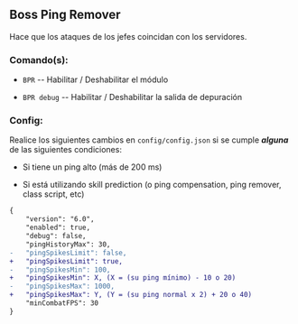 ## Boss Ping Remover
Hace que los ataques de los jefes coincidan con los servidores.

### Comando(s): 
* `BPR` -- Habilitar / Deshabilitar el módulo

* `BPR debug` -- Habilitar / Deshabilitar la salida de depuración

### Config:

Realice los siguientes cambios en `config/config.json` si se cumple **_alguna_** de las siguientes condiciones:

* Si tiene un ping alto (más de 200 ms) 

* Si está utilizando skill prediction (o ping compensation, ping remover, class script, etc)

```diff
{
    "version": "6.0",
    "enabled": true,
    "debug": false,
    "pingHistoryMax": 30,
-   "pingSpikesLimit": false,
+   "pingSpikesLimit": true,
-   "pingSpikesMin": 100,
+   "pingSpikesMin": X, (X = (su ping mínimo) - 10 o 20)
-   "pingSpikesMax": 1000,
+   "pingSpikesMax": Y, (Y = (su ping normal x 2) + 20 o 40)
    "minCombatFPS": 30
}
```